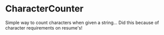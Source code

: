# CharacterCounter
Simple way to count characters when given a string... Did this because of character requirements on resume's!
